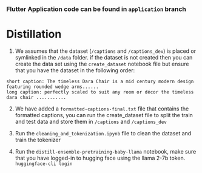 ### Flutter Application code can be found in `application` branch

# Distillation

1) We assumes that the dataset (`/captions` and `/captions_dev`) is placed or symlinked in the `/data` folder.
if the dataset is not created then you can create the data set using the `create_dataset` notebook file but ensure that you have the dataset in the following order:
```
short caption: The timeless Dara Chair is a mid century modern design featuring rounded wedge arms......
long caption: perfectly scaled to suit any room or décor the timeless dara chair ...........

```

2) We have added a `formatted-captions-final.txt` file that contains the formatted captions, you can run the create_dataset file to split the train and test data and store them in `/captions` and `/captions_dev`

3) Run the `cleaning_and_tokenization.ipynb` file to clean the dataset and train the tokenizer

4) Run the `distill-ensemble-pretraining-baby-llama` notebook, make sure that you have logged-in to hugging face using  the llama 2-7b token.
```huggingface-cli login```




